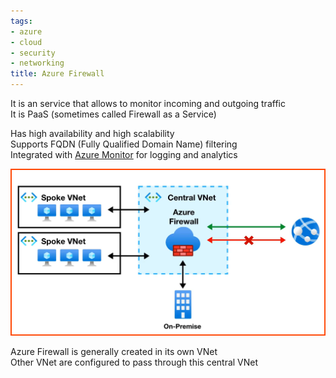 ```yaml
---
tags:
- azure
- cloud
- security
- networking
title: Azure Firewall
---
```


It is an service that allows to monitor incoming and outgoing traffic  
It is PaaS (sometimes called Firewall as a Service)  

Has high availability and high scalability  
Supports FQDN (Fully Qualified Domain Name) filtering  
Integrated with [Azure Monitor](../azure-other-services/azure-monitor/azure-monitor.md) for logging and analytics

![Azure Firewall|500](../images/azure-firewall.png)

Azure Firewall is generally created in its own VNet  
Other VNet are configured to pass through this central VNet